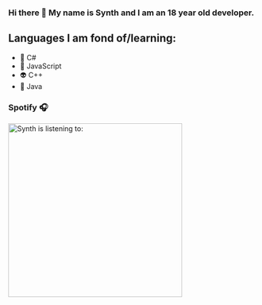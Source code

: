 ### Hi there 👋 My name is Synth and I am an 18 year old developer.

## Languages I am fond of/learning:

- 🤖 C#
- 👾 JavaScript
- 👽 C++
- 👻 Java

### Spotify 🎧

[<img src="https://now-playing-codestackr.vercel.app/api/spotify-playing" alt="Synth is listening to:" width="350" />](https://open.spotify.com/user/c3oa2ucfghsxmdf4mez3jmb20)
